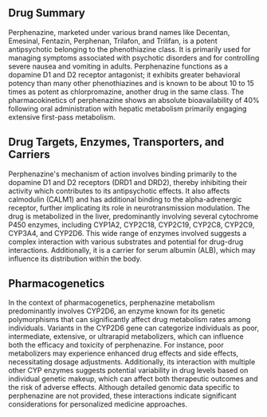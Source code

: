 ## Drug Summary
Perphenazine, marketed under various brand names like Decentan, Emesinal, Fentazin, Perphenan, Trilafon, and Trilifan, is a potent antipsychotic belonging to the phenothiazine class. It is primarily used for managing symptoms associated with psychotic disorders and for controlling severe nausea and vomiting in adults. Perphenazine functions as a dopamine D1 and D2 receptor antagonist; it exhibits greater behavioral potency than many other phenothiazines and is known to be about 10 to 15 times as potent as chlorpromazine, another drug in the same class. The pharmacokinetics of perphenazine shows an absolute bioavailability of 40% following oral administration with hepatic metabolism primarily engaging extensive first-pass metabolism.

## Drug Targets, Enzymes, Transporters, and Carriers
Perphenazine's mechanism of action involves binding primarily to the dopamine D1 and D2 receptors (DRD1 and DRD2), thereby inhibiting their activity which contributes to its antipsychotic effects. It also affects calmodulin (CALM1) and has additional binding to the alpha-adrenergic receptor, further implicating its role in neurotransmission modulation. The drug is metabolized in the liver, predominantly involving several cytochrome P450 enzymes, including CYP1A2, CYP2C18, CYP2C19, CYP2C8, CYP2C9, CYP3A4, and CYP2D6. This wide range of enzymes involved suggests a complex interaction with various substrates and potential for drug-drug interactions. Additionally, it is a carrier for serum albumin (ALB), which may influence its distribution within the body.

## Pharmacogenetics
In the context of pharmacogenetics, perphenazine metabolism predominantly involves CYP2D6, an enzyme known for its genetic polymorphisms that can significantly affect drug metabolism rates among individuals. Variants in the CYP2D6 gene can categorize individuals as poor, intermediate, extensive, or ultrarapid metabolizers, which can influence both the efficacy and toxicity of perphenazine. For instance, poor metabolizers may experience enhanced drug effects and side effects, necessitating dosage adjustments. Additionally, its interaction with multiple other CYP enzymes suggests potential variability in drug levels based on individual genetic makeup, which can affect both therapeutic outcomes and the risk of adverse effects. Although detailed genomic data specific to perphenazine are not provided, these interactions indicate significant considerations for personalized medicine approaches.
